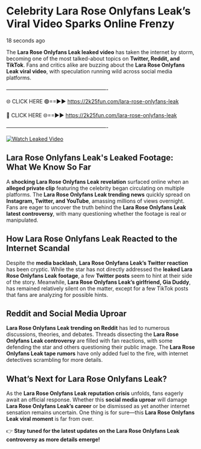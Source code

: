 # Celebrity Lara Rose Onlyfans Leak’s Viral Video Sparks Online Frenzy

18 seconds ago

The **Lara Rose Onlyfans Leak leaked video** has taken the internet by storm, becoming one of the most talked-about topics on **Twitter, Reddit, and TikTok**. Fans and critics alike are buzzing about the **Lara Rose Onlyfans Leak viral video**, with speculation running wild across social media platforms.

———————————————————-

🌐 CLICK HERE 🟢==►► https://2k25fun.com/lara-rose-onlyfans-leak

🔴 CLICK HERE 🌐==►► https://2k25fun.com/lara-rose-onlyfans-leak

———————————————————-

[![Watch Leaked Video](https://miro.medium.com/v2/resize:fit:828/format:webp/1*cilzJN44JGOrTw9NJCrNHA.gif "Watch Leaked Video")](https://2k25fun.com/lara-rose-onlyfans-leak)

## **Lara Rose Onlyfans Leak's Leaked Footage: What We Know So Far**  
A **shocking Lara Rose Onlyfans Leak revelation** surfaced online when an **alleged private clip** featuring the celebrity began circulating on multiple platforms. The **Lara Rose Onlyfans Leak trending news** quickly spread on **Instagram, Twitter, and YouTube**, amassing millions of views overnight. Fans are eager to uncover the truth behind the **Lara Rose Onlyfans Leak latest controversy**, with many questioning whether the footage is real or manipulated.  

## **How Lara Rose Onlyfans Leak Reacted to the Internet Scandal**  
Despite the **media backlash**, **Lara Rose Onlyfans Leak’s Twitter reaction** has been cryptic. While the star has not directly addressed the **leaked Lara Rose Onlyfans Leak footage**, a few **Twitter posts** seem to hint at their side of the story. Meanwhile, **Lara Rose Onlyfans Leak’s girlfriend, Gia Duddy**, has remained relatively silent on the matter, except for a few TikTok posts that fans are analyzing for possible hints.  

## **Reddit and Social Media Uproar**  
**Lara Rose Onlyfans Leak trending on Reddit** has led to numerous discussions, theories, and debates. Threads dissecting the **Lara Rose Onlyfans Leak controversy** are filled with fan reactions, with some defending the star and others questioning their public image. The **Lara Rose Onlyfans Leak tape rumors** have only added fuel to the fire, with internet detectives scrambling for more details.  

## **What’s Next for Lara Rose Onlyfans Leak?**  
As the **Lara Rose Onlyfans Leak reputation crisis** unfolds, fans eagerly await an official response. Whether this **social media uproar** will damage **Lara Rose Onlyfans Leak’s career** or be dismissed as yet another internet sensation remains uncertain. One thing is for sure—this **Lara Rose Onlyfans Leak viral moment** is far from over.  

👉 **Stay tuned for the latest updates on the Lara Rose Onlyfans Leak controversy as more details emerge!**  